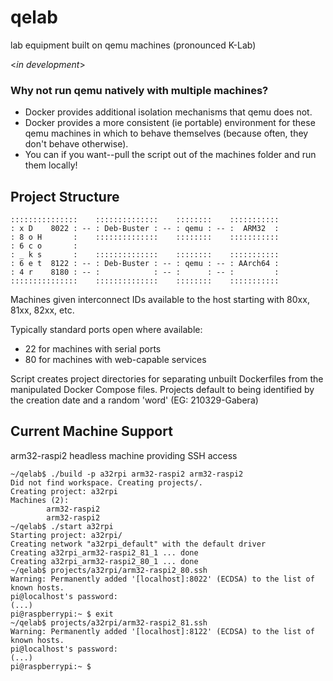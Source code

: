 # qelab
lab equipment built on qemu machines (pronounced K-Lab)

\<*in development*\>

### Why not run qemu natively with multiple machines?
* Docker provides additional isolation mechanisms that qemu does not.
* Docker provides a more consistent (ie portable) environment for these qemu machines in which to behave themselves (because often, they don't behave otherwise).
* You can if you want--pull the script out of the machines folder and run them locally!

## Project Structure
```
:::::::::::::::    ::::::::::::::    ::::::::    :::::::::::
: x D    8022 : -- : Deb-Buster : -- : qemu : -- :  ARM32  :
: 8 o H       :    ::::::::::::::    ::::::::    :::::::::::
: 6 c o       :
: _ k s       :    ::::::::::::::    ::::::::    :::::::::::
: 6 e t  8122 : -- : Deb-Buster : -- : qemu : -- : AArch64 :
: 4 r    8180 : -- :            : -- :      : -- :         :
:::::::::::::::    ::::::::::::::    ::::::::    :::::::::::
```

Machines given interconnect IDs available to the host starting with 80xx, 81xx, 82xx, etc.

Typically standard ports open where available:
* 22 for machines with serial ports
* 80 for machines with web-capable services

Script creates project directories for separating unbuilt Dockerfiles from the manipulated Docker Compose files. Projects default to being identified by the creation date and a random 'word' (EG: 210329-Gabera)

## Current Machine Support
arm32-raspi2 headless machine providing SSH access
```
~/qelab$ ./build -p a32rpi arm32-raspi2 arm32-raspi2
Did not find workspace. Creating projects/.
Creating project: a32rpi
Machines (2):
        arm32-raspi2
        arm32-raspi2
~/qelab$ ./start a32rpi
Starting project: a32rpi/
Creating network "a32rpi_default" with the default driver
Creating a32rpi_arm32-raspi2_81_1 ... done
Creating a32rpi_arm32-raspi2_80_1 ... done
~/qelab$ projects/a32rpi/arm32-raspi2_80.ssh
Warning: Permanently added '[localhost]:8022' (ECDSA) to the list of known hosts.
pi@localhost's password: 
(...)
pi@raspberrypi:~ $ exit
~/qelab$ projects/a32rpi/arm32-raspi2_81.ssh
Warning: Permanently added '[localhost]:8122' (ECDSA) to the list of known hosts.
pi@localhost's password: 
(...)
pi@raspberrypi:~ $
```
